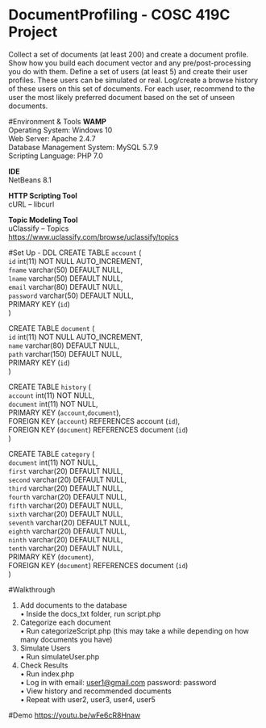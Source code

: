# DocumentProfiling - COSC 419C Project
Collect a set of documents (at least 200) and create a document profile. Show how you build each document vector and any pre/post-processing you do with them. Define a set of users (at least 5) and create their user profiles. These users can be simulated or real. Log/create a browse history of these users on this set of documents. For each user, recommend to the user the most likely preferred document based on the set of unseen documents.

#Environment & Tools
<b>WAMP</b> <br />
Operating System: Windows 10 <br />
Web Server: Apache 2.4.7 <br />
Database Management System: MySQL 5.7.9 <br />
Scripting Language: PHP 7.0 <br />

<b>IDE</b> <br />
NetBeans 8.1 <br />

<b>HTTP Scripting Tool</b> <br />
cURL – libcurl <br />

<b>Topic Modeling Tool</b> <br />
uClassify – Topics <br />
https://www.uclassify.com/browse/uclassify/topics <br />

#Set Up - DDL
CREATE TABLE `account` ( <br />
 `id` int(11) NOT NULL AUTO_INCREMENT, <br />
`fname` varchar(50) DEFAULT NULL, <br />
 `lname` varchar(50) DEFAULT NULL, <br />
 `email` varchar(80) DEFAULT NULL, <br />
 `password` varchar(50) DEFAULT NULL, <br />
 PRIMARY KEY (`id`) <br />
) <br />

CREATE TABLE `document` ( <br />
`id` int(11) NOT NULL AUTO_INCREMENT, <br />
`name` varchar(80) DEFAULT NULL, <br />
`path` varchar(150) DEFAULT NULL, <br />
PRIMARY KEY (`id`) <br />
) <br />

CREATE TABLE `history` ( <br />
`account` int(11) NOT NULL, <br />
`document` int(11) NOT NULL, <br />
 PRIMARY KEY (`account`,`document`), <br />
FOREIGN KEY (`account`) REFERENCES account (`id`), <br />
FOREIGN KEY (`document`) REFERENCES document (`id`) <br />
) <br />
                                                                                                         
CREATE TABLE `category` ( <br />
`document` int(11) NOT NULL, <br />
`first` varchar(20) DEFAULT NULL, <br />
`second` varchar(20) DEFAULT NULL, <br />
`third` varchar(20) DEFAULT NULL, <br />
`fourth` varchar(20) DEFAULT NULL, <br />
`fifth` varchar(20) DEFAULT NULL, <br />
`sixth` varchar(20) DEFAULT NULL, <br />
`seventh` varchar(20) DEFAULT NULL, <br />
`eighth` varchar(20) DEFAULT NULL, <br />
`ninth` varchar(20) DEFAULT NULL, <br />
`tenth` varchar(20) DEFAULT NULL, <br />
PRIMARY KEY (`document`), <br />
FOREIGN KEY (`document`) REFERENCES document (`id`) <br />
) <br />

#Walkthrough
1.	Add documents to the database <br />
•	Inside the docs_txt folder, run script.php<br />
2.	Categorize each document <br />
•	Run categorizeScript.php (this may take a while depending on how many documents you have)<br />
3.	Simulate Users<br />
•	Run simulateUser.php<br />
4.	Check Results<br />
•	Run index.php<br />
•	Log in with email: user1@gmail.com password: password<br />
•	View history and recommended documents<br />
•	Repeat with user2, user3, user4, user5<br />

#Demo
https://youtu.be/wFe6cR8Hnaw



